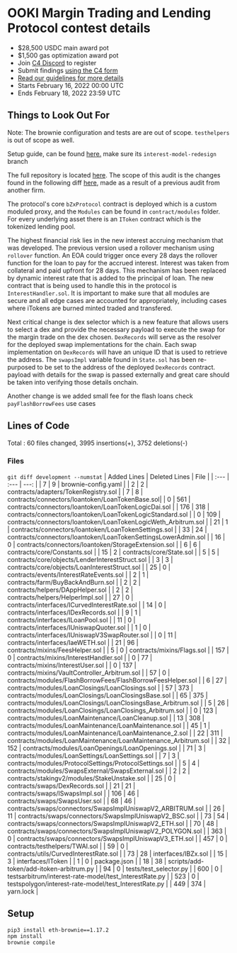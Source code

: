 # OOKI Margin Trading and Lending Protocol contest details
- $28,500 USDC main award pot
- $1,500 gas optimization award pot
- Join [C4 Discord](https://discord.gg/code4rena) to register
- Submit findings [using the C4 form](https://code4rena.com/contests/2022-02-ooki-contest/submit)
- [Read our guidelines for more details](https://docs.code4rena.com/roles/wardens)
- Starts February 16, 2022 00:00 UTC
- Ends February 18, 2022 23:59 UTC

## Things to Look Out For

Note: The brownie configuration and tests are are out of scope. `testhelpers` is out of scope as well.

Setup guide, can be found [here.](https://github.com/bZxNetwork/contractsV2/tree/interest-model-redesign) make sure its `interest-model-redesign` branch

The full repository is located [here](https://github.com/bZxNetwork/contractsV2/commit/ba9a71fbfae99fbbbddbbcb72b8605624b911f56). The scope of this audit is the changes found in the following diff [here](https://github.com/bZxNetwork/contractsV2/pull/163/files), made as a result of a previous audit from another firm.

The protocol's core `bZxProtocol` contract is deployed which is a custom moduled proxy, and the `Modules` can be found in `contract/modules` folder.
For every underlying asset there is an `IToken` contract which is the tokenized lending pool. 

The highest financial risk lies in the new interest accruing mechanism that was developed. The previous version used a rollover mechanism using `rollover` function. An EOA could trigger once every 28 days the rollover function for the loan to pay for the accrued interest. Interest was taken from collateral and paid upfront for 28 days. This mechanism has been replaced by dynamic interest rate that is added to the principal of loan. The new contract that is being used to handle this in the protocol is `InterestHandler.sol`. It is important to make sure that all modules are secure and all edge cases are accounted for appropriately, including cases where iTokens are burned minted traded and transfered.

Next critical change is dex selector which is a new feature that allows users to select a dex and provide the necessary payload to execute the swap for the margin trade on the dex chosen. `DexRecords` will serve as the resolver for the deployed swap implementations for the chain. Each swap implementation on `DexRecords` will have an unique ID that is used to retrieve the address. The `swapsImpl` variable found in `State.sol` has been re-purposed to be set to the address of the deployed `DexRecords` contract. payload with details for the swap is passed externally and great care should be taken into verifying those details onchain.

Another change is we added small fee for the flash loans check `payFlashBorrowFees` use cases



## Lines of Code

Total : 60 files changed, 3995 insertions(+), 3752 deletions(-)

### Files

`git diff development --numstat`
| Added Lines | Deleted Lines | File | 
| :--- | :--- | ---: |
| 7       | 9       | brownie-config.yaml |
| 2       | 2       | contracts/adapters/TokenRegistry.sol |
| 7       | 8       | contracts/connectors/loantoken/LoanTokenBase.sol|
| 0       | 561     | contracts/connectors/loantoken/LoanTokenLogicDai.sol |
| 176     | 318     | contracts/connectors/loantoken/LoanTokenLogicStandard.sol |
| 0       | 109     | contracts/connectors/loantoken/LoanTokenLogicWeth_Arbitrum.sol |
| 21      | 1       | contracts/connectors/loantoken/LoanTokenSettings.sol |
| 33      | 24      | contracts/connectors/loantoken/LoanTokenSettingsLowerAdmin.sol |
| 16      | 0       | contracts/connectors/loantoken/StorageExtension.sol |
| 6       | 6       | contracts/core/Constants.sol |
| 15      | 2       | contracts/core/State.sol |
| 5       | 5       | contracts/core/objects/LenderInterestStruct.sol |
| 3       | 3       | contracts/core/objects/LoanInterestStruct.sol |
| 25      | 0       | contracts/events/InterestRateEvents.sol |
| 2       | 1       | contracts/farm/BuyBackAndBurn.sol |
| 2       | 2       | contracts/helpers/DAppHelper.sol |
| 2       | 2       | contracts/helpers/HelperImpl.sol |
| 27      | 0       | contracts/interfaces/ICurvedInterestRate.sol |
| 14      | 0       | contracts/interfaces/IDexRecords.sol |
| 9       | 1       | contracts/interfaces/ILoanPool.sol |
| 11      | 0       | contracts/interfaces/IUniswapQuoter.sol |
| 1       | 0       | contracts/interfaces/IUniswapV3SwapRouter.sol |
| 0       | 11      | contracts/interfaces/IaeWETH.sol |
| 21      | 96      | contracts/mixins/FeesHelper.sol |
| 5       | 0       | contracts/mixins/Flags.sol |
| 157     | 0       | contracts/mixins/InterestHandler.sol |
| 0       | 77      | contracts/mixins/InterestUser.sol |
| 0       | 137     | contracts/mixins/VaultController_Arbitrum.sol |
| 57      | 0       | contracts/modules/FlashBorrowFees/FlashBorrowFeesHelper.sol |
| 6       | 27      | contracts/modules/LoanClosings/LoanClosings.sol |
| 57      | 373     | contracts/modules/LoanClosings/LoanClosingsBase.sol |
| 65      | 375     | contracts/modules/LoanClosings/LoanClosingsBase_Arbitrum.sol |
| 5       | 26      | contracts/modules/LoanClosings/LoanClosings_Arbitrum.sol |
| 0       | 123     | contracts/modules/LoanMaintenance/LoanCleanup.sol |
| 13      | 308     | contracts/modules/LoanMaintenance/LoanMaintenance.sol |
| 45      | 1       | contracts/modules/LoanMaintenance/LoanMaintenance_2.sol |
| 22      | 311     | contracts/modules/LoanMaintenance/LoanMaintenance_Arbitrum.sol |
| 32      | 152     | contracts/modules/LoanOpenings/LoanOpenings.sol |
| 71      | 3       | contracts/modules/LoanSettings/LoanSettings.sol |
| 7       | 3       | contracts/modules/ProtocolSettings/ProtocolSettings.sol |
| 5       | 4       | contracts/modules/SwapsExternal/SwapsExternal.sol |
| 2       | 2       | contracts/stakingv2/modules/StakeUnstake.sol |
| 25      | 0       | contracts/swaps/DexRecords.sol |
| 21      | 21      | contracts/swaps/ISwapsImpl.sol |
| 106     | 46      | contracts/swaps/SwapsUser.sol |
| 68      | 46      | contracts/swaps/connectors/SwapsImplUniswapV2_ARBITRUM.sol |
| 26      | 11      | contracts/swaps/connectors/SwapsImplUniswapV2_BSC.sol |
| 73      | 54      | contracts/swaps/connectors/SwapsImplUniswapV2_ETH.sol |
| 70      | 48      | contracts/swaps/connectors/SwapsImplUniswapV2_POLYGON.sol |
| 363     | 0       | contracts/swaps/connectors/SwapsImplUniswapV3_ETH.sol |
| 457     | 0       | contracts/testhelpers/TWAI.sol |
| 59      | 0       | contracts/utils/CurvedInterestRate.sol |
| 73      | 28      | interfaces/IBZx.sol |
| 15      | 3       | interfaces/IToken |
| 1       | 0       | package.json |
| 18      | 38      | scripts/add-token/add-itoken-arbitrum.py |
| 94      | 0       | tests/test_selector.py |
| 600     | 0       | testsarbitrum/interest-rate-model/test_InterestRate.py |
| 523     | 0       | testspolygon/interest-rate-model/test_InterestRate.py |
| 449     | 374     | yarn.lock |



## Setup

```
pip3 install eth-brownie==1.17.2
npm install
brownie compile
```
